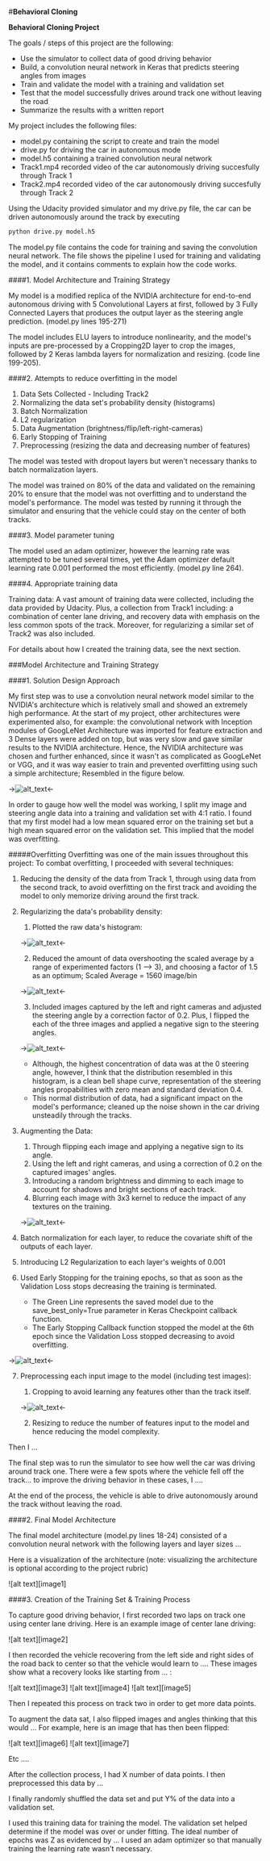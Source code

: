 #**Behavioral Cloning** 

**Behavioral Cloning Project**

The goals / steps of this project are the following:
* Use the simulator to collect data of good driving behavior
* Build, a convolution neural network in Keras that predicts steering angles from images
* Train and validate the model with a training and validation set
* Test that the model successfully drives around track one without leaving the road
* Summarize the results with a written report


[//]: # (Image References)

[NVIDIA_arch]: ./writeup_images/NVIDIA_ConvNet.png "NVIDIA Model Visualization"
[model_graph]: ./writeup_images/model_final.png "Model Architecture"
[model_loss]: ./writeup_images/model_loss.png "Model Losses"
[blur_img]: ./writeup_images/img.png "Blurred Image"
[import_data]: ./writeup_images/import_data_dist.png "Imported Data Histogram"
[filter_data]: ./writeup_images/filter_data_dist.png "Filtered Data Histogram"
[final_data]: ./writeup_images/normalized_data_dist.png "Augmented Filtered Data Histogram"
[center_track1]: ./writeup_images/center_track1.jpg "Center Track 1"
[center_track2]: ./writeup_images/center_track2.jpg "Center Track 2"
[recovery1]: ./writeup_images/recovery1.jpg "Recovery 1"
[recovery2]: ./writeup_images/recovery2.jpg "Recovery 2"
[recovery3]: ./writeup_images/recovery3.jpg "Recovery 3"
[recovery4]: ./writeup_images/recovery4.jpg "Recovery 4"
[recovery5]: ./writeup_images/recovery5.jpg "Recovery 5"
[recovery6]: ./writeup_images/recovery6.jpg "Recovery 6"
[img_crop]: ./writeup_images/img_crop.png "Cropped"

My project includes the following files:
* model.py containing the script to create and train the model
* drive.py for driving the car in autonomous mode
* model.h5 containing a trained convolution neural network
* Track1.mp4 recorded video of the car autonomously driving succesfully through Track 1
* Track2.mp4 recorded video of the car autonomously driving succesfully through Track 2


Using the Udacity provided simulator and my drive.py file, the car can be driven autonomously around the track by executing 
```sh
python drive.py model.h5
```

The model.py file contains the code for training and saving the convolution neural network. The file shows the pipeline I used for training and validating the model, and it contains comments to explain how the code works.

####1. Model Architecture and Training Strategy

My model is a modified replica of the NVIDIA architecture for end-to-end autonomous driving with 5 Convolutional Layers at first, followed by 3 Fully Connected Layers that produces the output layer as the steering angle prediction. (model.py lines 195-271)

The model includes ELU layers to introduce nonlinearity, and the model's inputs are pre-processed by a Cropping2D layer to crop the images, followed by 2 Keras lambda layers for normalization and resizing. (code line 199-205). 

####2. Attempts to reduce overfitting in the model

1) Data Sets Collected - Including Track2
2) Normalizing the data set's probability density (histograms)
3) Batch Normalization
4) L2 regularization
5) Data Augmentation (brightness/flip/left-right-cameras)
6) Early Stopping of Training
7) Preprocessing (resizing the data and decreasing number of features)

The model was tested with dropout layers but weren't necessary thanks to batch normalization layers.

The model was trained on 80% of the data and validated on the remaining 20% to ensure that the model was not overfitting and to understand the model's performance. The model was tested by running it through the simulator and ensuring that the vehicle could stay on the center of both tracks.

####3. Model parameter tuning

The model used an adam optimizer, however the learning rate was attempted to be tuned several times, yet the Adam optimizer default learning rate 0.001 performed the most efficiently. (model.py line 264).

####4. Appropriate training data

Training data:
    A vast amount of training data were collected, including the data provided by Udacity. Plus, a collection from Track1 including: a combination of center lane driving, and recovery data with emphasis on the less common spots of the track. Moreover, for regularizing a similar set of Track2 was also included.

For details about how I created the training data, see the next section. 

###Model Architecture and Training Strategy

####1. Solution Design Approach

My first step was to use a convolution neural network model similar to the NVIDIA's architecture which is relatively small and showed an extremely high performance. At the start of my project, other architectures were experimented also, for example: the convolutional network with Inception modules of GoogLeNet Architecture was imported for feature extraction and 3 Dense layers were added on top, but was very slow and gave similar results to the NVIDIA architecture. Hence, the NVIDIA architecture was chosen and further enhanced, since it wasn't as complicated as GoogLeNet or VGG, and it was way easier to train and prevented overfitting using such a simple architecture; Resembled in the figure below.

->![alt_text][NVIDIA_arch]<-

In order to gauge how well the model was working, I split my image and steering angle data into a training and validation set with 4:1 ratio. I found that my first model had a low mean squared error on the training set but a high mean squared error on the validation set. This implied that the model was overfitting. 

#####Overfitting
Overfitting was one of the main issues throughout this project:
    To combat overfitting, I proceeded with several techniques:
    
1. Reducing the density of the data from Track 1, through using data from the second track, to avoid overfitting on the first track and avoiding the model to only memorize driving around the first track.

2. Regularizing the data's probability density:
    1. Plotted the raw data's histogram:
    
    ->![alt_text][import_data]<-
    
    2. Reduced the amount of data overshooting the scaled average by a range of experimented factors (1 --> 3), and choosing a factor of 1.5 as an optimum; Scaled Average = 1560 image/bin
    
    ->![alt_text][filter_data]<-
    
    3. Included images captured by the left and right cameras and adjusted the steering angle by a correction factor of 0.2. Plus, I flipped the each of the three images and applied a negative sign to the steering angles.
    
    ->![alt_text][final_data]<-
    
    * Although, the highest concentration of data was at the 0 steering angle, however, I think that the distribution resembled in this histogram, is a clean bell shape curve, representation of the steering angles propabilities with zero mean and standard deviation 0.4.
    * This normal distribution of data, had a significant impact on the model's performance; cleaned up the noise shown in the car driving unsteadily through the tracks.
    
3. Augmenting the Data: 
    1. Through flipping each image and applying a negative sign to its angle.
    2. Using the left and right cameras, and using a correction of 0.2 on the captured images' angles.
    3. Introducing a random brightness and dimming to each image to account for shadows and bright sections of each track.
    4. Blurring each image with 3x3 kernel to reduce the impact of any textures on the training.
    
    ->![alt_text][blur_img]<-

4. Batch normalization for each layer, to reduce the covariate shift of the outputs of each layer.

5. Introducing L2 Regularization to each layer's weights of 0.001

6. Used Early Stopping for the training epochs, so that as soon as the Validation Loss stops decreasing the training is terminated.
    * The Green Line represents the saved model due to the save_best_only=True parameter in Keras Checkpoint callback function.
    * The Early Stopping Callback function stopped the model at the 6th epoch since the Validation Loss stopped decreasing to avoid overfitting.

->![alt_text][model_loss]<-

7. Preprocessing each input image to the model (including test images):
    1. Cropping to avoid learning any features other than the track itself.
    
    ->![alt_text][img_crop]<-
    
    2. Resizing to reduce the number of features input to the model and hence reducing the model complexity.
        
            

Then I ... 

The final step was to run the simulator to see how well the car was driving around track one. There were a few spots where the vehicle fell off the track... to improve the driving behavior in these cases, I ....

At the end of the process, the vehicle is able to drive autonomously around the track without leaving the road.

####2. Final Model Architecture

The final model architecture (model.py lines 18-24) consisted of a convolution neural network with the following layers and layer sizes ...

Here is a visualization of the architecture (note: visualizing the architecture is optional according to the project rubric)

![alt text][image1]

####3. Creation of the Training Set & Training Process

To capture good driving behavior, I first recorded two laps on track one using center lane driving. Here is an example image of center lane driving:

![alt text][image2]

I then recorded the vehicle recovering from the left side and right sides of the road back to center so that the vehicle would learn to .... These images show what a recovery looks like starting from ... :

![alt text][image3]
![alt text][image4]
![alt text][image5]

Then I repeated this process on track two in order to get more data points.

To augment the data sat, I also flipped images and angles thinking that this would ... For example, here is an image that has then been flipped:

![alt text][image6]
![alt text][image7]

Etc ....

After the collection process, I had X number of data points. I then preprocessed this data by ...


I finally randomly shuffled the data set and put Y% of the data into a validation set. 

I used this training data for training the model. The validation set helped determine if the model was over or under fitting. The ideal number of epochs was Z as evidenced by ... I used an adam optimizer so that manually training the learning rate wasn't necessary.
